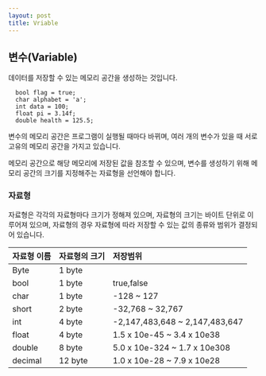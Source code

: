 ```yaml
---
layout: post
title: Vriable
---
```


## 변수(Variable)

데이터를 저장할 수 있는 메모리 공간을 생성하는 것입니다.

~~~
  bool flag = true;
  char alphabet = 'a';
  int data = 100;
  float pi = 3.14f;
  double health = 125.5;
~~~

변수의 메모리 공간은 프로그램이 실행될 때마다 바뀌며,
여러 개의 변수가 있을 때 서로 고유의 메모리 공간을 가지고 있습니다.

메모리 공간으로 해당 메모리에 저장된 값을 참조할 수 있으며,
변수를 생성하기 위해 메모리 공간의 크기를 지정해주는 자료형을 선언해야 합니다.

### 자료형

자료형은 각각의 자료형마다 크기가 정해져 있으며, 자료형의 크기는
바이트 단위로 이루어져 있으며, 자료형의 경우 자료형에 따라 저장할
수 있는 값의 종류와 범위가 결정되어 있습니다.

| 자료형 이름 | 자료형의 크기 | 저장범위 |
| :----------- |:------------ | :------------------- |
| Byte | 1 byte |  |
| bool | 1 byte | true,false |
| char | 1 byte | -128 ~ 127 |
| short | 2 byte | -32,768 ~ 32,767 |
| int | 4 byte | -2,147,483,648 ~ 2,147,483,647 |
| float | 4 byte | 1.5 x 10e-45 ~ 3.4 x 10e38  |
| double | 8 byte | 5.0 x 10e-324 ~ 1.7 x 10e308  |
| decimal | 12 byte | 1.0 x 10e-28 ~ 7.9 x 10e28 |